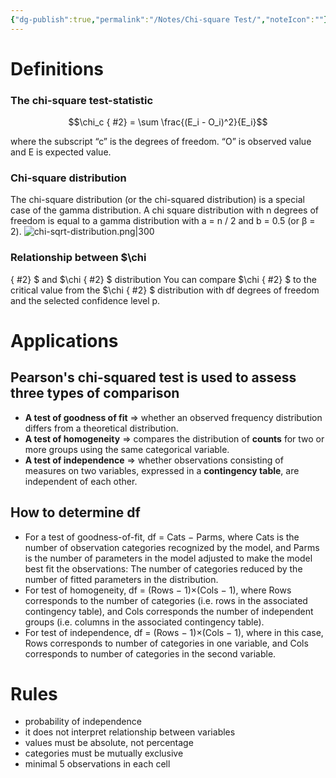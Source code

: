 ```yaml
---
{"dg-publish":true,"permalink":"/Notes/Chi-square Test/","noteIcon":""}
---
```


# Definitions
### The chi-square test-statistic
$$\chi_c
{ #2}
  = \sum \frac{(E_i - O_i)^2}{E_i}$$

where the subscript “c” is the degrees of freedom. “O” is observed value and E is expected value. 
### Chi-square distribution
The chi-square distribution (or the chi-squared distribution) is a special case of the gamma distribution.
A chi square distribution with n degrees of freedom is equal to a gamma distribution with a = n / 2 and b = 0.5 (or β = 2).
![chi-sqrt-distribution.png|300](/img/user/assets/images/chi-sqrt-distribution.png)


### Relationship between $\chi
{ #2}
$ and $\chi
{ #2}
$ distribution
You can compare $\chi
{ #2}
$ to the critical value from the $\chi
{ #2}
$ distribution with df degrees of freedom and the selected confidence level p.

# Applications
## Pearson's chi-squared test is used to assess three types of comparison
- **A test of goodness of fit** => whether an observed frequency distribution differs from a theoretical distribution.
- **A test of homogeneity** => compares the distribution of **counts** for two or more groups using the same categorical variable.
- **A test of independence** => whether observations consisting of measures on two variables, expressed in a **contingency table**, are independent of each other.

## How to determine df
- For a test of goodness-of-fit, df = Cats − Parms, where Cats is the number of observation categories recognized by the model, and Parms is the number of parameters in the model adjusted to make the model best fit the observations: The number of categories reduced by the number of fitted parameters in the distribution.
- For test of homogeneity, df = (Rows − 1)×(Cols − 1), where Rows corresponds to the number of categories (i.e. rows in the associated contingency table), and Cols corresponds the number of independent groups (i.e. columns in the associated contingency table).
- For test of independence, df = (Rows − 1)×(Cols − 1), where in this case, Rows corresponds to number of categories in one variable, and Cols corresponds to number of categories in the second variable.

# Rules
- probability of independence
- it does not interpret relationship between variables
- values must be absolute, not percentage
- categories must be mutually exclusive
- minimal 5 observations in each cell